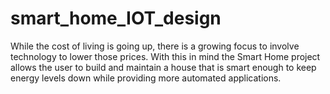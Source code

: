 # smart_home_IOT_design
While the cost of living is going up, there is a growing focus to involve technology to lower those prices.  With this in mind the Smart Home project allows the user to build and maintain a house that is smart enough to keep energy levels down while providing more automated applications. 
